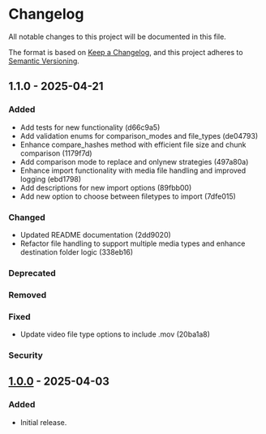 # Changelog
All notable changes to this project will be documented in this file.

The format is based on [Keep a Changelog](https://keepachangelog.com/en/1.0.0/),
and this project adheres to [Semantic Versioning](https://semver.org/spec/v2.0.0.html).

## 1.1.0 - 2025-04-21

### Added
- Add tests for new functionality (d66c9a5)
- Add validation enums for comparison_modes and file_types (de04793)
- Enhance compare_hashes method with efficient file size and chunk comparison (1179f7d)
- Add comparison mode to replace and onlynew strategies (497a80a)
- Enhance import functionality with media file handling and improved logging (ebd1798)
- Add descriptions for new import options (89fbb00)
- Add new option to choose between filetypes to import (7dfe015)

### Changed
- Updated README documentation (2dd9020)
- Refactor file handling to support multiple media types and enhance destination folder logic (338eb16)

### Deprecated


### Removed


### Fixed
- Update video file type options to include .mov (20ba1a8)

### Security


## [1.0.0] - 2025-04-03

### Added
- Initial release.

[1.0.0]: https://github.com/your-username/your-repo-name/releases/tag/v1.0.0
